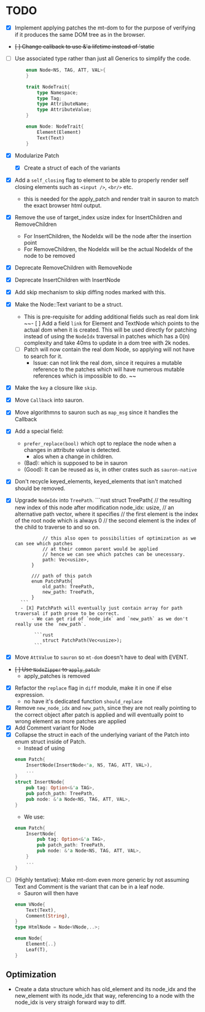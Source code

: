 # TODO
- [X] Implement applying patches the mt-dom to for the purpose of verifying
    if it produces the same DOM tree as in the browser.
- ~~[ ] Change callback to use &'a lifetime instead of 'static~~
- [ ] Use associated type rather than just all Generics to simplify the code.
    ```rust
        enum Node<NS, TAG, ATT, VAL>{
        }
    ```
    ```rust
        trait NodeTrait{
            type Namespace;
            type Tag;
            type AttributeName;
            type AttributeValue;
        }

        enum Node: NodeTrait{
            Element(Element)
            Text(Text)
        }


    ```
- [X] Modularize Patch
    - [X] Create a struct of each of the variants
- [X] Add a `self_closing` flag to element to be able to properly render self closing elements such as `<input />`, `<br/>` etc.
    - this is needed for the apply_patch and render trait in sauron to match the exact browser html output.
- [X] Remove the use of target_index usize index for InsertChildren and RemoveChildren
    - For InsertChildren, the NodeIdx will be the node after the insertion point
    - For RemoveChildren, the NodeIdx will be the actual NodeIdx of the node to be removed
- [X] Deprecate RemoveChildren with RemoveNode
- [X] Deprecate InsertChildren with InsertNode
- [X] Add skip mechanism to skip diffing nodes marked with this.
- [X] Make the Node::Text variant to be a struct.
    - This is pre-requisite for adding additional fields such as real dom link
~~- [ ] Add a field `link` for Element and TextNode which points
    to the actual dom when it is created. This will be used directly for patching
    instead of using the `NodeIdx` traversal in patches which has a 0(n) complexity
    and take 40ms to update in a dom tree with 2k nodes.
     - [ ] Patch will now contain the real dom Node, so applying will not have to search for it.
        - Issue: can not link the real dom, since it requires a mutable reference to the patches
        which will have numerous mutable references which is impossible to do.
~~
- [X] Make the `key` a closure like `skip`.
- [X] Move `Callback` into sauron.
- [X] Move algorithmns to sauron such as `map_msg` since it handles the Callback
- [X] Add a special field:
    - `prefer_replace(bool)` which opt to replace the node when a changes in attribute value is detected.
        - alos when a change in children.
    - (Bad): which is supposed to be in sauron
    - (Good): It can be reused as is, in other crates such as `sauron-native`
- [X] Don't recycle keyed_elements, keyed_elements that isn't matched should be removed.
- [X] Upgrade `NodeIdx` into `TreePath`.
        ```rust
            struct TreePath{
                // the resulting new index of this node after modification
                node_idx: usize,
                // an alternative path vector, where it specifies
                // the first element is the index of the root node which is always 0
                // the second element is the index of the child to traverse to and so on.

                // this also open to possibilities of optimization as we can see which patches
                // at their common parent would be applied
                // hence we can see which patches can be unecessary.
                path: Vec<usize>,
            }

            /// path of this patch
            enum PatchPath{
                old_path: TreePath,
                new_path: TreePath,
            }
        ```
        - [X] PatchPath will eventually just contain array for path traversal if path prove to be correct.
            - We can get rid of `node_idx` and `new_path` as we don't really use the `new_path`.

             ```rust
                struct PatchPath(Vec<usize>);
             ```
- [X] Move `AttValue` to `sauron` so `mt-dom` doesn't have to deal with EVENT.
- ~~[ ] Use `NodeZipper` to `apply_patch`.~~
    - apply_patches is removed
- [X] Refactor the `replace` flag in `diff` module, make it in one if else expression.
    - no have it's dedicated function `should_replace`
- [X] Remove `new_node_idx` and `new_path`, since they are not really pointing to the correct object after patch is applied
    and will eventually point to wrong element as more patches are applied
- [X] Add Comment variant for Node
- [X] Collapse the struct in each of the underlying variant of the Patch into enum struct inside of Patch.
    - Instead of using
    ```rust
    enum Patch{
        InsertNode(InsertNode<'a, NS, TAG, ATT, VAL>),
        ...
    }
    struct InsertNode{
        pub tag: Option<&'a TAG>,
        pub patch_path: TreePath,
        pub node: &'a Node<NS, TAG, ATT, VAL>,
    }
    ```
    - We use:
    ```rust
    enum Patch{
        InsertNode{
            pub tag: Option<&'a TAG>,
            pub patch_path: TreePath,
            pub node: &'a Node<NS, TAG, ATT, VAL>,
        }
        ...
    }
    ```
- [ ] (Highly tentative): Make mt-dom even more generic by not assuming Text and Comment is the variant that can be in a leaf node.
    - Sauron will then have
    ```rust
    enum VNode{
        Text(Text),
        Comment(String),
    }
    type HtmlNode = Node<VNode,..>;
    ```
    ```rust
    enum Node{
        Element{..}
        Leaf(T),
    }
    ```

## Optimization
- Create a data structure which has old_element and its node_idx and the new_element with its node_idx
 that way, referencing to a node with the node_idx is very straigh forward way to diff.
